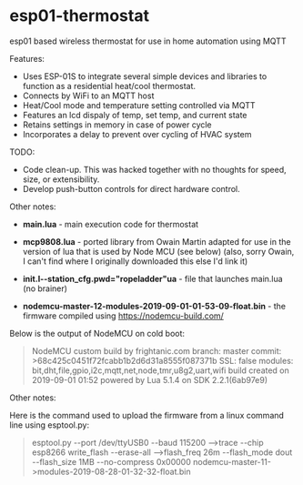 # esp01-thermostat
esp01 based wireless thermostat for use in home automation using MQTT

Features:

* Uses ESP-01S to integrate several simple devices and libraries to function as a residential heat/cool thermostat.
* Connects by WiFi to an MQTT host
* Heat/Cool mode and temperature setting controlled via MQTT
* Features an lcd dispaly of temp, set temp, and current state
* Retains settings in memory in case of power cycle
* Incorporates a delay to prevent over cycling of HVAC system


TODO:

* Code clean-up. This was hacked together with no thoughts for speed, size, or extensibility.
* Develop push-button controls for direct hardware control.

Other notes:

* **main.lua** - main execution code for thermostat
* **mcp9808.lua** - ported library from Owain Martin adapted for use in
the version of lua that is used by Node MCU (see below) (also, sorry
Owain, I can't find where I originally downloaded this else I'd link it)
* **init.l--station_cfg.pwd="ropeladder"ua** - file that launches
main.lua (no brainer)

* **nodemcu-master-12-modules-2019-09-01-01-53-09-float.bin** - the
firmware compiled using https://nodemcu-build.com/

Below is the output of NodeMCU on cold boot:

>NodeMCU custom build by frightanic.com
>	branch: master
>	commit: >68c425c0451f72fcabb1b2d6d31a8555f087371b
>	SSL: false
>	modules:
>bit,dht,file,gpio,i2c,mqtt,net,node,tmr,u8g2,uart,wifi
> build created on 2019-09-01 01:52
> powered by Lua 5.1.4 on SDK 2.2.1(6ab97e9)
>

Other notes:

Here is the command used to upload the firmware from a linux command
line using esptool.py:

>esptool.py --port /dev/ttyUSB0 --baud 115200 -->trace --chip esp8266
write_flash --erase-all -->flash_freq 26m --flash_mode dout --flash_size
>1MB --no-compress 0x00000
nodemcu-master-11->modules-2019-08-28-01-32-32-float.bin
>
